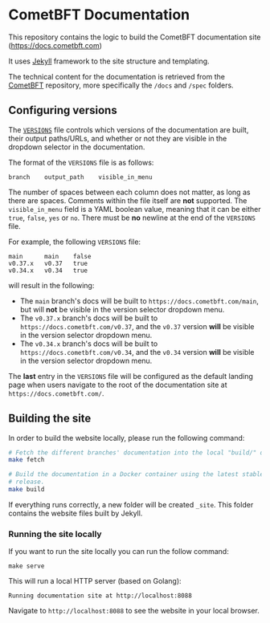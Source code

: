 # CometBFT Documentation

This repository contains the logic to build the CometBFT documentation site
(<https://docs.cometbft.com>)

It uses [Jekyll](https://jekyllrb.com/) framework to the site structure and
templating.

The technical content for the documentation is retrieved from the
[CometBFT](https://github.com/cometbft/cometbft) repository, more specifically
the `/docs` and `/spec` folders.

## Configuring versions

The [`VERSIONS`](./VERSIONS) file controls which versions of the documentation
are built, their output paths/URLs, and whether or not they are visible in the
dropdown selector in the documentation.

The format of the `VERSIONS` file is as follows:

```
branch    output_path    visible_in_menu
```

The number of spaces between each column does not matter, as long as there are
spaces. Comments within the file itself are **not** supported. The
`visible_in_menu` field is a YAML boolean value, meaning that it can be either
`true`, `false`, `yes` or `no`. There must be **no** newline at the end of the
`VERSIONS` file.

For example, the following `VERSIONS` file:

```
main      main    false
v0.37.x   v0.37   true
v0.34.x   v0.34   true
```

will result in the following:

- The `main` branch's docs will be built to `https://docs.cometbft.com/main`,
  but will **not** be visible in the version selector dropdown menu.
- The `v0.37.x` branch's docs will be built to
  `https://docs.cometbft.com/v0.37`, and the `v0.37` version **will** be visible
  in the version selector dropdown menu.
- The `v0.34.x` branch's docs will be built to
  `https://docs.cometbft.com/v0.34`, and the `v0.34` version **will** be visible
  in the version selector dropdown menu.

The **last** entry in the `VERSIONS` file will be configured as the default
landing page when users navigate to the root of the documentation site at
`https://docs.cometbft.com/`.

## Building the site

In order to build the website locally, please run the following command:

```bash
# Fetch the different branches' documentation into the local "build/" directory.
make fetch

# Build the documentation in a Docker container using the latest stable Jekyll
# release.
make build
```

If everything runs correctly, a new folder will be created `_site`. This folder
contains the website files built by Jekyll.

### Running the site locally

If you want to run the site locally you can run the follow command:

```
make serve
```

This will run a local HTTP server (based on Golang):

```
Running documentation site at http://localhost:8088
```

Navigate to `http://localhost:8088` to see the website in your local browser.
